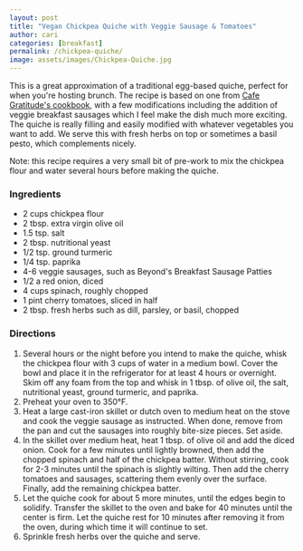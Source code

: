 ```yaml
---
layout: post
title: "Vegan Chickpea Quiche with Veggie Sausage & Tomatoes"
author: cari
categories: [breakfast]
permalink: /chickpea-quiche/
image: assets/images/Chickpea-Quiche.jpg
---
```


This is a great approximation of a traditional egg-based quiche, perfect for when you're hosting brunch. The recipe is based on one from [Cafe Gratitude's cookbook](https://www.penguinrandomhouse.com/books/598239/love-is-served-by-cafe-gratitude-with-seizan-dreux-ellis/), with a few modifications including the addition of veggie breakfast sausages which I feel make the dish much more exciting. The quiche is really filling and easily modified with whatever vegetables you want to add. We serve this with fresh herbs on top or sometimes a basil pesto, which complements nicely.

Note: this recipe requires a very small bit of pre-work to mix the chickpea flour and water several hours before making the quiche.

<h3> Ingredients </h3>

- 2 cups chickpea flour
- 2 tbsp. extra virgin olive oil
- 1.5 tsp. salt
- 2 tbsp. nutritional yeast
- 1/2 tsp. ground turmeric
- 1/4 tsp. paprika
- 4-6 veggie sausages, such as Beyond's Breakfast Sausage Patties
- 1/2 a red onion, diced
- 4 cups spinach, roughly chopped
- 1 pint cherry tomatoes, sliced in half
- 2 tbsp. fresh herbs such as dill, parsley, or basil, chopped

<h3> Directions </h3>

1. Several hours or the night before you intend to make the quiche, whisk the chickpea flour with 3 cups of water in a medium bowl. Cover the bowl and place it in the refrigerator for at least 4 hours or overnight. Skim off any foam from the top and whisk in 1 tbsp. of olive oil, the salt, nutritional yeast, ground turmeric, and paprika.
2. Preheat your oven to 350&deg;F.
3. Heat a large cast-iron skillet or dutch oven to medium heat on the stove and cook the veggie sausage as instructed. When done, remove from the pan and cut the sausages into roughly bite-size pieces. Set aside.
4. In the skillet over medium heat, heat 1 tbsp. of olive oil and add the diced onion. Cook for a few minutes until lightly browned, then add the chopped spinach and half of the chickpea batter. Without stirring, cook for 2-3 minutes until the spinach is slightly wilting. Then add the cherry tomatoes and sausages, scattering them evenly over the surface. Finally, add the remaining chickpea batter.
5. Let the quiche cook for about 5 more minutes, until the edges begin to solidify. Transfer the skillet to the oven and bake for 40 minutes until the center is firm. Let the quiche rest for 10 minutes after removing it from the oven, during which time it will continue to set.
6. Sprinkle fresh herbs over the quiche and serve.